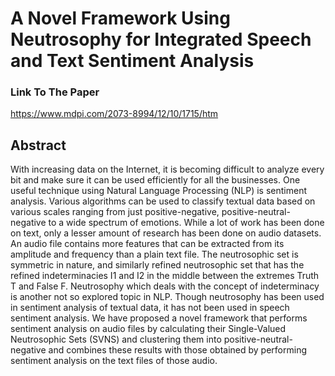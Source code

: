 # A Novel Framework Using Neutrosophy for Integrated Speech and Text Sentiment Analysis

### Link To The Paper
https://www.mdpi.com/2073-8994/12/10/1715/htm

## Abstract
With increasing data on the Internet, it is becoming difficult to analyze every bit and make sure it can be used efficiently for all the businesses. One useful technique using Natural Language Processing (NLP) is sentiment analysis. Various algorithms can be used to classify textual data based on various scales ranging from just positive-negative, positive-neutral-negative to a wide spectrum of emotions. While a lot of work has been done on text, only a lesser amount of research has been done on audio datasets. An audio file contains more features that can be extracted from its amplitude and frequency than a plain text file. The neutrosophic set is symmetric in nature, and similarly refined neutrosophic set that has the refined indeterminacies I1 and I2 in the middle between the extremes Truth T and False F. Neutrosophy which deals with the concept of indeterminacy is another not so explored topic in NLP. Though neutrosophy has been used in sentiment analysis of textual data, it has not been used in speech sentiment analysis. We have proposed a novel framework that performs sentiment analysis on audio files by calculating their Single-Valued Neutrosophic Sets (SVNS) and clustering them into positive-neutral-negative and combines these results with those obtained by performing sentiment analysis on the text files of those audio.
